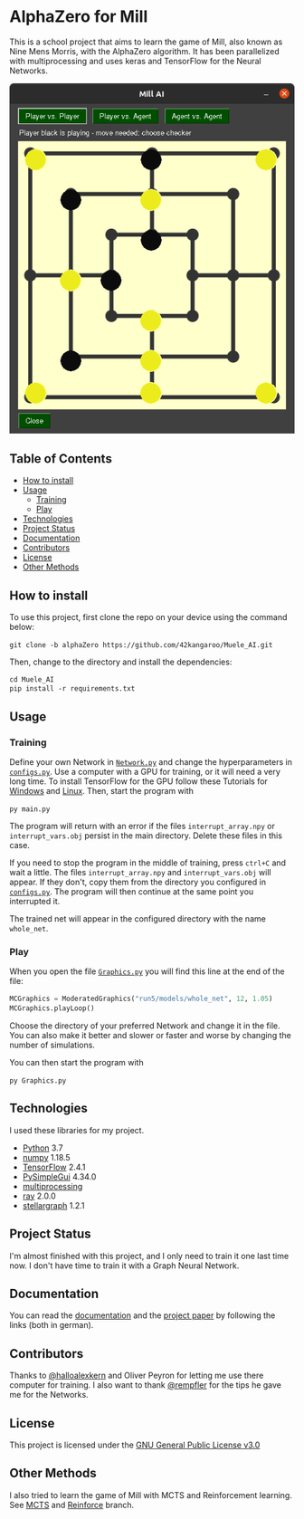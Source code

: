 # AlphaZero for Mill

This is a school project that aims to learn the game of Mill, also known as Nine Mens Morris, with the AlphaZero
algorithm. It has been parallelized with multiprocessing and uses keras and TensorFlow for the Neural Networks.

![The GUI](GUI_mühle.png)

## Table of Contents

* [How to install](#how-to-install)
* [Usage](#usage)
  * [Training](#training)
  * [Play](#play)
* [Technologies](#technologies)
* [Project Status](#project-status)
* [Documentation](#documentation)
* [Contributors](#contributors)
* [License](#license)
* [Other Methods](#other-methods)

## How to install

To use this project, first clone the repo on your device using the command below:

`git clone -b alphaZero https://github.com/42kangaroo/Muele_AI.git`

Then, change to the directory and install the dependencies:

```
cd Muele_AI
pip install -r requirements.txt
```

## Usage

### Training

Define your own Network in [`Network.py`](Network.py) and change the hyperparameters in [`configs.py`](configs.py). Use
a computer with a GPU for training, or it will need a very long time. To install TensorFlow for the GPU follow these
Tutorials for
[Windows](https://shawnhymel.com/1961/how-to-install-tensorflow-with-gpu-support-on-windows/)
and [Linux](https://towardsdatascience.com/installing-tensorflow-gpu-in-ubuntu-20-04-4ee3ca4cb75d). Then, start the
program with

`py main.py`

The program will return with an error if the files `interrupt_array.npy` or `interrupt_vars.obj`
persist in the main directory. Delete these files in this case.

If you need to stop the program in the middle of training, press `ctrl+C` and wait a little. The
files `interrupt_array.npy` and `interrupt_vars.obj` will appear. If they don't, copy them from the directory you
configured in [`configs.py`](configs.py). The program will then continue at the same point you interrupted it.

The trained net will appear in the configured directory with the name `whole_net`.

### Play

When you open the file [`Graphics.py`](Graphics.py) you will find this line at the end of the file:

```python
MCGraphics = ModeratedGraphics("run5/models/whole_net", 12, 1.05)
MCGraphics.playLoop()
```

Choose the directory of your preferred Network and change it in the file. You can also make it better and slower or
faster and worse by changing the number of simulations.

You can then start the program with

`py Graphics.py`

## Technologies

I used these libraries for my project.

* [Python](https://www.python.org/) 3.7
* [numpy](https://numpy.org/) 1.18.5
* [TensorFlow](https://www.tensorflow.org/) 2.4.1
* [PySimpleGui](https://pysimplegui.readthedocs.io/en/latest/) 4.34.0
* [multiprocessing](https://docs.python.org/3.8/library/multiprocessing.html)
* [ray](https://ray.io/) 2.0.0
* [stellargraph](https://stellargraph.readthedocs.io/en/stable/) 1.2.1

## Project Status

I'm almost finished with this project, and I only need to train it one last time now. I don't have time to train it with
a Graph Neural Network.

## Documentation

You can read the [documentation](https://drive.google.com/file/d/1z9zaC1zZEqTncdVrNIjXunE9AJR4O7gy/view?usp=sharing)
and the [project paper](https://drive.google.com/file/d/1jZlc4MIeE6FR0YXaPvkx2_3wWo1mAWGn/view?usp=sharing) by following
the links (both in german).

## Contributors

Thanks to [@halloalexkern](https://github.com/halloalexkern/) and Oliver Peyron for letting me use there computer for
training. I also want to thank
[@rempfler](https://github.com/rempfler/) for the tips he gave me for the Networks.

## License

This project is licensed under the [GNU General Public License v3.0](LICENSE)

## Other Methods

I also tried to learn the game of Mill with MCTS and Reinforcement learning.
See [MCTS](https://github.com/42kangaroo/Muele_AI/tree/mcts)
and [Reinforce](https://github.com/42kangaroo/Muele_AI/tree/reinforce) branch.